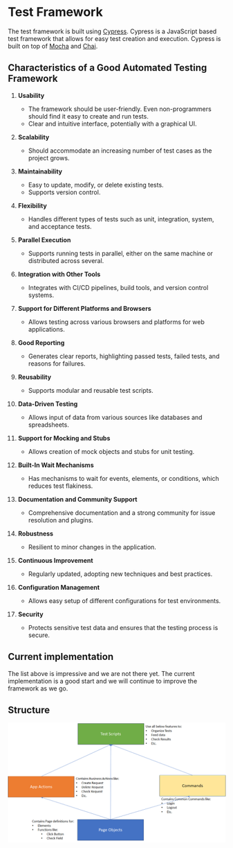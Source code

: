 # Test Framework

The test framework is built using [Cypress](https://www.cypress.io/). Cypress is a JavaScript based test framework that allows for easy test creation and execution. Cypress is built on top of [Mocha](https://mochajs.org/) and [Chai](https://www.chaijs.com/).

## Characteristics of a Good Automated Testing Framework

1. **Usability**

   - The framework should be user-friendly. Even non-programmers should find it easy to create and run tests.
   - Clear and intuitive interface, potentially with a graphical UI.

2. **Scalability**

   - Should accommodate an increasing number of test cases as the project grows.

3. **Maintainability**

   - Easy to update, modify, or delete existing tests.
   - Supports version control.

4. **Flexibility**

   - Handles different types of tests such as unit, integration, system, and acceptance tests.

5. **Parallel Execution**

   - Supports running tests in parallel, either on the same machine or distributed across several.

6. **Integration with Other Tools**

   - Integrates with CI/CD pipelines, build tools, and version control systems.

7. **Support for Different Platforms and Browsers**

   - Allows testing across various browsers and platforms for web applications.

8. **Good Reporting**

   - Generates clear reports, highlighting passed tests, failed tests, and reasons for failures.

9. **Reusability**

   - Supports modular and reusable test scripts.

10. **Data-Driven Testing**

    - Allows input of data from various sources like databases and spreadsheets.

11. **Support for Mocking and Stubs**

    - Allows creation of mock objects and stubs for unit testing.

12. **Built-In Wait Mechanisms**

    - Has mechanisms to wait for events, elements, or conditions, which reduces test flakiness.

13. **Documentation and Community Support**

    - Comprehensive documentation and a strong community for issue resolution and plugins.

14. **Robustness**

    - Resilient to minor changes in the application.

15. **Continuous Improvement**

    - Regularly updated, adopting new techniques and best practices.

16. **Configuration Management**

    - Allows easy setup of different configurations for test environments.

17. **Security**
    - Protects sensitive test data and ensures that the testing process is secure.

## Current implementation

The list above is impressive and we are not there yet. The current implementation is a good start and we will continue to improve the framework as we go.

## Structure

![Structure](https://github.com/bcgov/sso-requests-e2e/blob/main/media/framework_structure.png)
